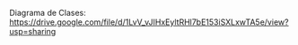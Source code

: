 Diagrama de Clases: https://drive.google.com/file/d/1LvV_vJIHxEyltRHl7bE153iSXLxwTA5e/view?usp=sharing
